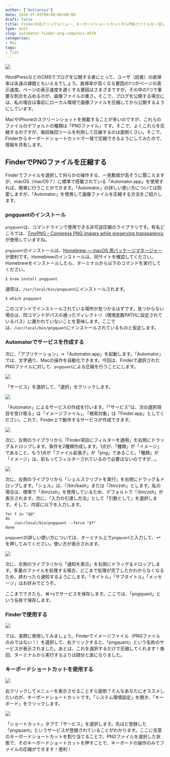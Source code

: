 ```yaml
---
author: ["@ottanxyz"]
date: 2016-07-03T00:00:00+00:00
draft: false
title: Finderの右クリックメニュー、キーボードショートカットからPNGファイルを一括して圧縮する
type: post
slug: automator-finder-png-compress-4570
categories:
- Mac
tags:
- Tips
---
```


![](/uploads/2016/07/160703-5778fc678b05f.jpg)






WordPressなどのCMSでブログを公開する者にとって、ユーザ（読者）の直帰率は永遠の課題ともいえるでしょう。直帰率が高くなる要因の1つがページの表示速度。ページの表示速度を遅くする要因はさまざまですが、その中の1つで重要な割合を占めるのが、画像ファイルの重さ。そこで、ブログを公開する場合には、私の場合は事前にローカル環境で画像ファイルを圧縮してから公開するようにしています。





MacやiPhoneのスクリーンショットを掲載することが多いのですが、これらのファイルのデフォルトの種類は「PNGファイル」です。そこで、よくこれらを圧縮するのですが、毎回毎回ツールを利用して圧縮するのは面倒くさい。そこで、Finderからキーボードショートカットで一発で圧縮できるようにしてみたので、情報を共有します。





## FinderでPNGファイルを圧縮する





Finderでファイルを選択して何らかの操作する、一見敷居が高そうに聞こえますが、macOS（macOS？）に標準で搭載されている「Automator.app」を使用すれば、簡単に行うことができます。「Automator」の詳しい使い方については割愛しますが、「Automator」を使用して画像ファイルを圧縮する方法をご紹介します。





### pngquantのインストール





`pngquant`は、コマンドラインで使用できる非可逆圧縮のライブラリです。有名どころでは、[TinyPNG – Compress PNG images while preserving transparency](https://tinypng.com/)が使用していますね。





`pngquant`のインストールは、[Homebrew — macOS 用パッケージマネージャー](https://brew.sh/index_ja.html)が便利です。Homebrewのインストールは、同サイトを確認してください。Homebrewをインストールしたら、ターミナルから以下のコマンドを実行してください。




    
    $ brew install pngquant





通常は、`/usr/local/bin/pnqquant`にインストールされます。




    
    $ which pngquant





このコマンドでインストールされている場所が見つかるはずです。見つからない場合は、同コマンドがパスの通ったディレクトリ（環境変数PATHに設定されているパス）に置かれていないことを意味します。ここでは、`/usr/local/bin/pngquant`にインストールされているものと仮定します。





### Automatorでサービスを作成する





次に、「アプリケーション」→「Automator.app」を起動します。「Automator」では、文字通り、Macの操作を自動化できます。今回は、Finderで選択されたPNGファイルに対して、`pngquant`による圧縮を行うことにします。





![](/uploads/2016/07/160703-5778fc6e5d24f.png)






「サービス」を選択して、「選択」をクリックします。





![](/uploads/2016/07/160703-5778fc795cb09.png)






「Automator」によるサービスの作成を行います。「"サービス"は、次の選択項目を受け取る」は「イメージファイル」、「検索対象」は「Finder.app」としてください。これで、Finder上で動作するサービスが作成できます。





![](/uploads/2016/07/160703-5778fc7f52745.png)






次に、左側のライブラリから「Finder項目にフィルターを適用」を右側にドラッグ＆ドロップします。条件を2種類作成します。1点が、「種類」が「イメージ」であること、もう1点が「ファイル拡張子」が「png」であること。「種類」が「イメージ」は、前もってフィルターされているので必要はないのですが…。





![](/uploads/2016/07/160703-5778ff682b03d.png)






次に、左側のライブラリから「シェルスクリプトを実行」を右側にドラッグ＆ドロップします。「シェル」は、「/bin/bash」または「/bin/zsh」とします。私の場合は、標準で「/bin/zsh」を使用しているため、デフォルトで「/bin/zsh」が表示されます。次に、「入力の引渡し方法」として「引数として」を選択します。そして、内容に以下を入力します。




    
    for f in "$@"
    do
    	/usr/local/bin/pngquant --force "$f"
    done





`pngquant`の詳しい使い方については、ターミナル上で`pngquant`と入力して、↵を押してみてください。使い方が表示されます。





![](/uploads/2016/07/160703-5778fc84b038b.png)






次に、左側のライブラリから「通知を表示」を右側にドラッグ＆ドロップします。多量のファイルを処理する場合、どこまで処理が完了したかわからなくなるため、終わったら通知するようにします。「タイトル」「サブタイトル」「メッセージ」はお好みでどうぞ。





ここまでできたら、⌘+sでサービスを保存します。ここでは、「pngquant」という名称で保存します。





### Finderで使用する





![](/uploads/2016/07/160703-5778fc9f36f7a.png)






では、実際に使用してみましょう。Finderでイメージファイル（PNGファイルのみではない！）を選択して、右クリックすると、「pngquant」という名称のサービスが表示されました。あとは、これを選択するだけで圧縮してくれます！毎回、ターミナルから実行するよりは随分と楽になりました。





### キーボードショートカットを使用する





![](/uploads/2016/07/160703-5778fc928fcb2.png)






右クリックしてメニューを表示させることすら面倒？そんなあなたにオススメしたいのが、キーボードショートカットです。「システム環境設定」を開き、「キーボード」をクリックします。





![](/uploads/2016/07/160703-5778fc8b5953e.png)






「ショートカット」タブで「サービス」を選択します。先ほど登録した「pngquant」というサービスが登録されていることがわかります。ここに任意のキーボードショートカットを割り当てることで、PNGファイルを選択した状態で、そのキーボードショートカットを押すことで、キーボードの操作のみでファイルの圧縮ができます！便利！
